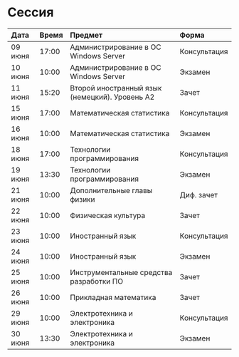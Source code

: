 # Сессия

| Дата | Время | Предмет | Форма |
| :--- | :--- | :--- | :--- |
| 09 июня | 17:00 | Администрирование в ОС Windows Server | Консультация |
| 10 июня | 10:00 | Администрирование в ОС Windows Server | Экзамен |
| 11 июня | 15:20 | Второй иностранный язык (немецкий). Уровень А2 | Зачет |
| 15 июня | 17:00 | Математическая статистика | Консультация |
| 16 июня | 10:00 | Математическая статистика | Экзамен |
| 18 июня | 17:00 | Технологии программирования | Консультация |
| 19 июня | 13:30 | Технологии программирования | Экзамен |
| 21 июня | 10:00 | Дополнительные главы физики | Диф. зачет |
| 22 июня | 10:00 | Физическая культура | Зачет |
| 23 июня | 10:00 | Иностранный язык | Консультация |
| 24 июня | 10:00 | Иностранный язык | Экзамен |
| 25 июня | 10:00 | Инструментальные средства разработки ПО | Зачет |
| 26 июня | 10:00 | Прикладная математика | Зачет |
| 29 июня | 10:00 | Электротехника и электроника | Консультация |
| 30 июня | 13:30 | Электротехника и электроника | Экзамен |
